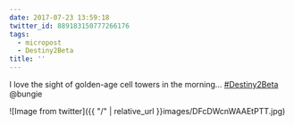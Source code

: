 ```yaml
---
date: 2017-07-23 13:59:18
twitter_id: 889183150777266176
tags:
  - micropost
  - Destiny2Beta
title: ''
---
```


I love the sight of golden-age cell towers in the morning… [#Destiny2Beta](https://twitter.com/hashtag/Destiny2Beta) @bungie

![Image from twitter]({{ "/" | relative_url  }}images/DFcDWcnWAAEtPTT.jpg)
